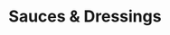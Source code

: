 ---
linktitle: Sauces & Dressings
menu:
  main:
    parent: sauces
  after:
    name: sauces
    weight: 3
title: Sauces & Dressings
bookCollapseSection: true
---
